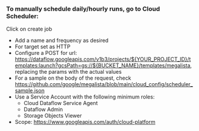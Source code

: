 ### To manually schedule daily/hourly runs, go to Cloud Scheduler:

Click on create job
* Add a name and frequency as desired
* For target set as HTTP
* Configure a POST for url: https://dataflow.googleapis.com/v1b3/projects/${YOUR_PROJECT_ID}/templates:launch?gcsPath=gs://${BUCKET_NAME}/templates/megalista, replacing the params with the actual values
* For a sample on the body of the request, check https://github.com/google/megalista/blob/main/cloud_config/scheduler_sample.json
* Use a Service Account with the following minimum roles:
  * Cloud Dataflow Service Agent
  * Dataflow Admin
  * Storage Objects Viewer
* Scope: https://www.googleapis.com/auth/cloud-platform
